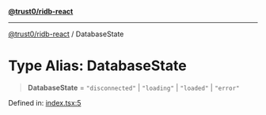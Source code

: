 [**@trust0/ridb-react**](../README.md)

***

[@trust0/ridb-react](../README.md) / DatabaseState

# Type Alias: DatabaseState

> **DatabaseState** = `"disconnected"` \| `"loading"` \| `"loaded"` \| `"error"`

Defined in: [index.tsx:5](https://github.com/trust0-project/RIDB/blob/4f18ca489edefa78bffa037debfc99e92cda1181/packages/ridb-react/src/index.tsx#L5)
